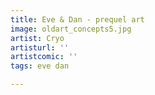 ```yaml
---
title: Eve & Dan - prequel art
image: oldart_concepts5.jpg
artist: Cryo
artisturl: ''
artistcomic: ''
tags: eve dan

---
```

